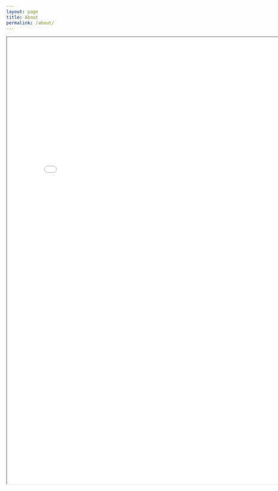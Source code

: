 ```yaml
---
layout: page
title: About
permalink: /about/
---
```

<iframe src="/assets/mortamet_resume_2022.pdf" height="1200" width="800"></iframe>
